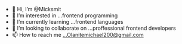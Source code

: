 - 👋 Hi, I’m @Micksmit
- 👀 I’m interested in ...frontend programming
- 🌱 I’m currently learning ...frontend languages
- 💞️ I’m looking to collaborate on ...proffessional frontend developers
- 📫 How to reach me ...Olanitemichael200@gmail.com

<!---  
Micksmit/Micksmit is a ✨ special ✨ repository because its `README.md` (this file) appears on your GitHub profile.
You can click the Preview link to take a look at your changes.
--->
